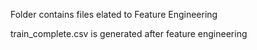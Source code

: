 Folder contains files elated to Feature Engineering

train_complete.csv is generated after feature engineering
